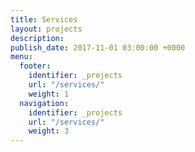```yaml
---
title: Services
layout: projects
description: 
publish_date: 2017-11-01 03:00:00 +0000
menu:
  footer:
    identifier: _projects
    url: "/services/"
    weight: 1
  navigation:
    identifier: _projects
    url: "/services/"
    weight: 3
---
```

